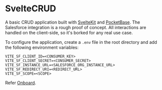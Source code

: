 # SvelteCRUD

A basic CRUD application built with [SvelteKit](https://svelte.dev/) and [PocketBase](https://pocketbase.io/). The Salesforce integration is a rough proof of concept. All interactions are handled on the client-side, so it's borked for any real use case.

To configure the application, create a `.env` file in the root directory and add the following environment variables:

```env
VITE_SF_CLIENT_ID=<CONSUMER_KEY>
VITE_SF_CLIENT_SECRET=<CONSUMER_SECRET>
VITE_SF_INSTANCE_URL=<SALESFORCE_ORG_INSTANCE_URL>
VITE_SF_REDIRECT_URI=<REDIRECT_URL>
VITE_SF_SCOPE=<SCOPE>
```

Refer [Onboard](https://github.com/shresthashreejan/Onboard/).
